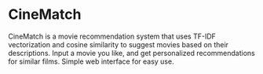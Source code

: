 # CineMatch
CineMatch is a movie recommendation system that uses TF-IDF vectorization and cosine similarity to suggest movies based on their descriptions. Input a movie you like, and get personalized recommendations for similar films. Simple web interface for easy use.
